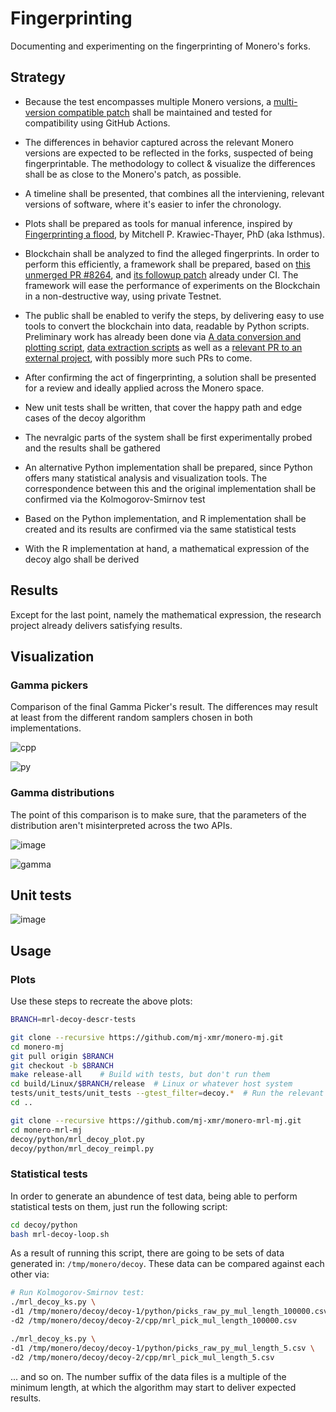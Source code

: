 # Fingerprinting

Documenting and experimenting on the fingerprinting of Monero's forks.

## Strategy

- Because the test encompasses multiple Monero versions, a [multi-version compatible patch](https://github.com/mj-xmr/monero-patches/blob/master/src/mrl-decoy-fee-ut-clsag.patch) shall be maintained and tested for compatibility using GitHub Actions.
- The differences in behavior captured across the relevant Monero versions are expected to be reflected in the forks, suspected of being fingerprintable. The methodology to collect & visualize the differences shall be as close to the Monero's patch, as possible.
- A timeline shall be presented, that combines all the interviening, relevant versions of software, where it's easier to infer the chronology.
- Plots shall be prepared as tools for manual inference, inspired by [Fingerprinting a flood](https://mitchellpkt.medium.com/fingerprinting-a-flood-forensic-statistical-analysis-of-the-mid-2021-monero-transaction-volume-a19cbf41ce60), by Mitchell P. Krawiec-Thayer, PhD (aka Isthmus).
- Blockchain shall be analyzed to find the alleged fingerprints. In order to perform this efficiently, a framework shall be prepared, based on [this unmerged PR #8264](https://github.com/monero-project/monero/pull/8264), and [its followup patch](https://github.com/mj-xmr/monero-patches/blob/master/src/testnet-scripts.patch) already under CI. The framework will ease the performance of experiments on the Blockchain in a non-destructive way, using private Testnet.
- The public shall be enabled to verify the steps, by delivering easy to use tools to convert the blockchain into data, readable by Python scripts. Preliminary work has already been done via [A data conversion and plotting script](src/fee.py), [data extraction scripts](../generic/src/) as well as a [relevant PR to an external project](https://github.com/moneroexamples/transactions-export/pull/33), with possibly more such PRs to come.
- After confirming the act of fingerprinting, a solution shall be presented for a review and ideally applied across the Monero space.


- New unit tests shall be written, that cover the happy path and edge cases of the decoy algorithm
- The nevralgic parts of the system shall be first experimentally probed and the results shall be gathered
- An alternative Python implementation shall be prepared, since Python offers many statistical analysis and visualization tools. The correspondence between this and the original implementation shall be confirmed via the Kolmogorov-Smirnov test
- Based on the Python implementation, and R implementation shall be created and its results are confirmed via the same statistical tests
- With the R implementation at hand, a mathematical expression of the decoy algo shall be derived

## Results

Except for the last point, namely the mathematical expression, the research project already delivers satisfying results.

## Visualization

### Gamma pickers
Comparison of the final Gamma Picker's result. The differences may result at least from the different random samplers chosen in both implementations.

![cpp](https://user-images.githubusercontent.com/63722585/169068204-8e82eb8f-4151-48a9-85d4-c554cc231839.png)

![py](https://user-images.githubusercontent.com/63722585/169068222-50321cd3-2919-418a-87e6-5e97c9e4eb07.png)



### Gamma distributions
The point of this comparison is to make sure, that the parameters of the distribution aren't misinterpreted across the two APIs.

![image](https://user-images.githubusercontent.com/63722585/167909725-0afb8d37-8f95-4fdb-9c0f-4eaa62a49a23.png)

![gamma](https://user-images.githubusercontent.com/63722585/169069214-6f6bdebc-5daa-49d1-af01-bc3b3f37f9b9.png)



## Unit tests

![image](https://user-images.githubusercontent.com/63722585/165281752-8073a130-f46d-450f-9de8-a06c96fb96f5.png)



## Usage

### Plots

Use these steps to recreate the above plots:

```bash
BRANCH=mrl-decoy-descr-tests

git clone --recursive https://github.com/mj-xmr/monero-mj.git
cd monero-mj
git pull origin $BRANCH
git checkout -b $BRANCH
make release-all 	# Build with tests, but don't run them
cd build/Linux/$BRANCH/release  # Linux or whatever host system
tests/unit_tests/unit_tests --gtest_filter=decoy.*  # Run the relevant tests only and generate the data
cd ..
```

```bash
git clone --recursive https://github.com/mj-xmr/monero-mrl-mj.git
cd monero-mrl-mj
decoy/python/mrl_decoy_plot.py
decoy/python/mrl_decoy_reimpl.py

```

### Statistical tests

In order to generate an abundence of test data, being able to perform statistical tests on them, 
just run the following script:

```bash
cd decoy/python
bash mrl-decoy-loop.sh
```

As a result of running this script, there are going to be sets of data generated in: `/tmp/monero/decoy`.
These data can be compared against each other via:

```bash
# Run Kolmogorov-Smirnov test:
./mrl_decoy_ks.py \
-d1 /tmp/monero/decoy/decoy-1/python/picks_raw_py_mul_length_100000.csv \
-d2 /tmp/monero/decoy/decoy-2/cpp/mrl_pick_mul_length_100000.csv

./mrl_decoy_ks.py \
-d1 /tmp/monero/decoy/decoy-1/python/picks_raw_py_mul_length_5.csv \
-d2 /tmp/monero/decoy/decoy-2/cpp/mrl_pick_mul_length_5.csv
```

... and so on. The number suffix of the data files is a multiple of the minimum length, at which the algorithm may start to deliver expected results.

